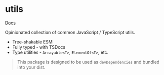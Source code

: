 # utils

[Docs](https://release.group-ds.com/dev-newbee-handbook/utils/utils.html)

Opinionated collection of common JavaScript / TypeScript utils.

-   Tree-shakable ESM
-   Fully typed - with TSDocs
-   Type utilities - `Arrayable<T>`, `ElementOf<T>`, etc.

> This package is designed to be used as `devDependencies` and bundled into your dist.
